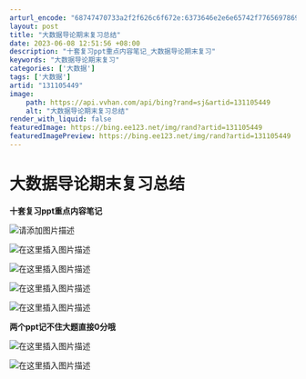 ```yaml
---
arturl_encode: "68747470733a2f2f626c6f672e:6373646e2e6e65742f77656978696e5f35373738303538392f:61727469636c652f64657461696c732f313331313035343439"
layout: post
title: "大数据导论期末复习总结"
date: 2023-06-08 12:51:56 +08:00
description: "十套复习ppt重点内容笔记_大数据导论期末复习"
keywords: "大数据导论期末复习"
categories: ['大数据']
tags: ['大数据']
artid: "131105449"
image:
    path: https://api.vvhan.com/api/bing?rand=sj&artid=131105449
    alt: "大数据导论期末复习总结"
render_with_liquid: false
featuredImage: https://bing.ee123.net/img/rand?artid=131105449
featuredImagePreview: https://bing.ee123.net/img/rand?artid=131105449
---
```


# 大数据导论期末复习总结

**十套复习ppt重点内容笔记**
  
![请添加图片描述](https://i-blog.csdnimg.cn/blog_migrate/2440f7edf1fe3b5676211d4c60965230.jpeg)
  
![在这里插入图片描述](https://i-blog.csdnimg.cn/blog_migrate/0f4f96fddf362594df524d7295820a63.jpeg)
  
![在这里插入图片描述](https://i-blog.csdnimg.cn/blog_migrate/5145a298bbe233f69389155eead4024e.jpeg)
  
![在这里插入图片描述](https://i-blog.csdnimg.cn/blog_migrate/a248a76a3542395d9c0af4ba18ca698e.jpeg)
  
![在这里插入图片描述](https://i-blog.csdnimg.cn/blog_migrate/dddc54acae7225bf24feeb82372dd86a.jpeg)
  
**两个ppt记不住大题直接0分哦**
  
![在这里插入图片描述](https://i-blog.csdnimg.cn/blog_migrate/d320853baab82e4740cc8d04aa83fa6b.png)
  
![在这里插入图片描述](https://i-blog.csdnimg.cn/blog_migrate/5f79fd725b2193ceae2f02790dc09313.png)